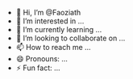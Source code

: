 - 👋 Hi, I’m @Faoziath
- 👀 I’m interested in ...
- 🌱 I’m currently learning ...
- 💞️ I’m looking to collaborate on ...
- 📫 How to reach me ...
- 😄 Pronouns: ...
- ⚡ Fun fact: ...

<!---
Faoziath/Faoziath is a ✨ special ✨ repository because its `README.md` (this file) appears on your GitHub profile.
You can click the Preview link to take a look at your changes.
--->
